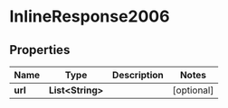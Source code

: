 # InlineResponse2006

## Properties
Name | Type | Description | Notes
------------ | ------------- | ------------- | -------------
**url** | **List&lt;String&gt;** |  |  [optional]
